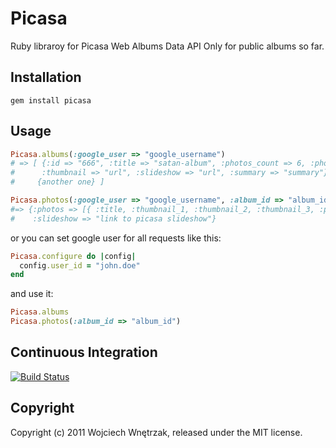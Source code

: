 # Picasa

Ruby libraroy for Picasa Web Albums Data API
Only for public albums so far.

## Installation

```
gem install picasa
```

## Usage

``` ruby
Picasa.albums(:google_user => "google_username")
# => [ {:id => "666", :title => "satan-album", :photos_count => 6, :photo => "url",
#      :thumbnail => "url", :slideshow => "url", :summary => "summary"},
#     {another one} ]

Picasa.photos(:google_user => "google_username", :album_id => "album_id")
#=> {:photos => [{ :title, :thumbnail_1, :thumbnail_2, :thumbnail_3, :photo },{}],
#    :slideshow => "link to picasa slideshow"}
```

or you can set google user for all requests like this:

``` ruby
Picasa.configure do |config|
  config.user_id = "john.doe"
end
```

and use it:

``` ruby
Picasa.albums
Picasa.photos(:album_id => "album_id")
```

## Continuous Integration
[![Build Status](https://secure.travis-ci.org/morgoth/picasa.png)](http://travis-ci.org/morgoth/picasa)

## Copyright

Copyright (c) 2011 Wojciech Wnętrzak, released under the MIT license.
